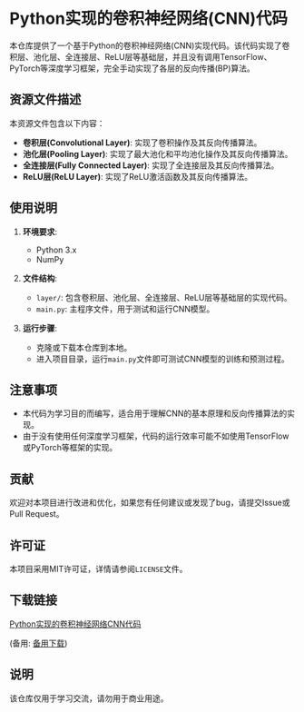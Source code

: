 # Python实现的卷积神经网络(CNN)代码

本仓库提供了一个基于Python的卷积神经网络(CNN)实现代码。该代码实现了卷积层、池化层、全连接层、ReLU层等基础层，并且没有调用TensorFlow、PyTorch等深度学习框架，完全手动实现了各层的反向传播(BP)算法。

## 资源文件描述

本资源文件包含以下内容：

- **卷积层(Convolutional Layer)**: 实现了卷积操作及其反向传播算法。
- **池化层(Pooling Layer)**: 实现了最大池化和平均池化操作及其反向传播算法。
- **全连接层(Fully Connected Layer)**: 实现了全连接层及其反向传播算法。
- **ReLU层(ReLU Layer)**: 实现了ReLU激活函数及其反向传播算法。

## 使用说明

1. **环境要求**: 
   - Python 3.x
   - NumPy

2. **文件结构**:
   - `layer/`: 包含卷积层、池化层、全连接层、ReLU层等基础层的实现代码。
   - `main.py`: 主程序文件，用于测试和运行CNN模型。

3. **运行步骤**:
   - 克隆或下载本仓库到本地。
   - 进入项目目录，运行`main.py`文件即可测试CNN模型的训练和预测过程。

## 注意事项

- 本代码为学习目的而编写，适合用于理解CNN的基本原理和反向传播算法的实现。
- 由于没有使用任何深度学习框架，代码的运行效率可能不如使用TensorFlow或PyTorch等框架的实现。

## 贡献

欢迎对本项目进行改进和优化，如果您有任何建议或发现了bug，请提交Issue或Pull Request。

## 许可证

本项目采用MIT许可证，详情请参阅`LICENSE`文件。

## 下载链接
[Python实现的卷积神经网络CNN代码](https://pan.quark.cn/s/c5b6d8db842b) 

(备用: [备用下载](https://pan.baidu.com/s/1OLo1Shk738-F_NKBDVZiUQ?pwd=1234))

## 说明

该仓库仅用于学习交流，请勿用于商业用途。
